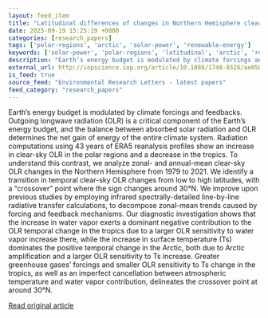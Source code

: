 ```yaml
---
layout: feed_item
title: "Latitudinal differences of changes in Northern Hemisphere clear-sky outgoing longwave radiation over the past 4 decades (1979–2021)"
date: 2025-09-19 15:25:19 +0000
categories: [research_papers]
tags: ['polar-regions', 'arctic', 'solar-power', 'renewable-energy']
keywords: ['solar-power', 'polar-regions', 'latitudinal', 'arctic', 'renewable-energy', 'changes', 'differences']
description: "Earth’s energy budget is modulated by climate forcings and feedbacks"
external_url: http://iopscience.iop.org/article/10.1088/1748-9326/ae0500
is_feed: true
source_feed: "Environmental Research Letters - latest papers"
feed_category: "research_papers"
---
```


Earth’s energy budget is modulated by climate forcings and feedbacks. Outgoing longwave radiation (OLR) is a critical component of the Earth’s energy budget, and the balance between absorbed solar radiation and OLR determines the net gain of energy of the entire climate system. Radiation computations using 43 years of ERA5 reanalysis profiles show an increase in clear-sky OLR in the polar regions and a decrease in the tropics. To understand this contrast, we analyze zonal- and annual-mean clear-sky OLR changes in the Northern Hemisphere from 1979 to 2021. We identify a transition in temporal clear-sky OLR changes from low to high latitudes, with a “crossover” point where the sign changes around 30°N. We improve upon previous studies by employing infrared spectrally-detailed line-by-line radiative transfer calculations, to decompose zonal-mean trends caused by forcing and feedback mechanisms. Our diagnostic investigation shows that the increase in water vapor exerts a dominant negative contribution to the OLR temporal change in the tropics due to a larger OLR sensitivity to water vapor increase there, while the increase in surface temperature (Ts) dominates the positive temporal change in the Arctic, both due to Arctic amplification and a larger OLR sensitivity to Ts increase. Greater greenhouse gases’ forcings and smaller OLR sensitivity to Ts change in the tropics, as well as an imperfect cancellation between atmospheric temperature and water vapor contribution, delineates the crossover point at around 30°N.

[Read original article](http://iopscience.iop.org/article/10.1088/1748-9326/ae0500)
